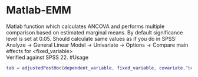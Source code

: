 # Matlab-EMM
Matlab function which calculates ANCOVA and performs multiple comparison based on estimated marginal means. By default significance level is set at 0.05.
Should calculate same values as if you do in SPSS:  
Analyze -> General Linear Model -> Univariate -> Options -> Compare main effects for <fixed_variable>  
Verified against SPSS 22.
#Usage
```matlab
tab = adjustedPostHoc(dependent_variable, fixed_variable, covariate,"bonferroni");
```

